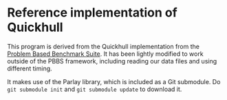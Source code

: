 # Reference implementation of Quickhull

This program is derived from the Quickhull implementation from the
[Problem Based Benchmark
Suite](https://github.com/cmuparlay/pbbsbench). It has been lightly
modified to work outside of the PBBS framework, including reading our
data files and using different timing.

It makes use of the Parlay library, which is included as a Git
submodule. Do `git submodule init` and `git submodule update` to
download it.
